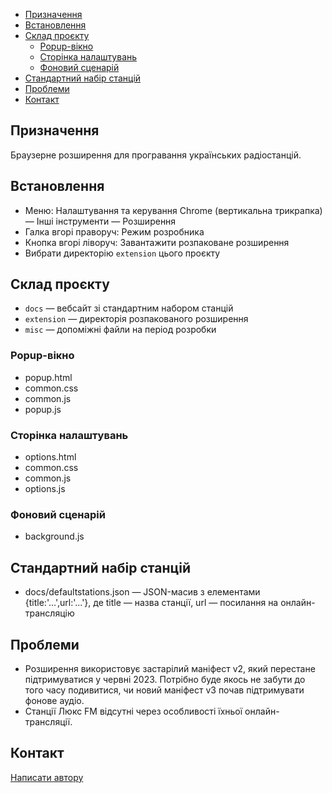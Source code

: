 <!-- START doctoc generated TOC please keep comment here to allow auto update -->
<!-- DON'T EDIT THIS SECTION, INSTEAD RE-RUN doctoc TO UPDATE -->

- [Призначення](#%D0%BF%D1%80%D0%B8%D0%B7%D0%BD%D0%B0%D1%87%D0%B5%D0%BD%D0%BD%D1%8F)
- [Встановлення](#%D0%B2%D1%81%D1%82%D0%B0%D0%BD%D0%BE%D0%B2%D0%BB%D0%B5%D0%BD%D0%BD%D1%8F)
- [Склад проєкту](#%D1%81%D0%BA%D0%BB%D0%B0%D0%B4-%D0%BF%D1%80%D0%BE%D1%94%D0%BA%D1%82%D1%83)
  - [Popup-вікно](#popup-%D0%B2%D1%96%D0%BA%D0%BD%D0%BE)
  - [Сторінка налаштувань](#%D1%81%D1%82%D0%BE%D1%80%D1%96%D0%BD%D0%BA%D0%B0-%D0%BD%D0%B0%D0%BB%D0%B0%D1%88%D1%82%D1%83%D0%B2%D0%B0%D0%BD%D1%8C)
  - [Фоновий сценарій](#%D1%84%D0%BE%D0%BD%D0%BE%D0%B2%D0%B8%D0%B9-%D1%81%D1%86%D0%B5%D0%BD%D0%B0%D1%80%D1%96%D0%B9)
- [Стандартний набір станцій](#%D1%81%D1%82%D0%B0%D0%BD%D0%B4%D0%B0%D1%80%D1%82%D0%BD%D0%B8%D0%B9-%D0%BD%D0%B0%D0%B1%D1%96%D1%80-%D1%81%D1%82%D0%B0%D0%BD%D1%86%D1%96%D0%B9)
- [Проблеми](#%D0%BF%D1%80%D0%BE%D0%B1%D0%BB%D0%B5%D0%BC%D0%B8)
- [Контакт](#%D0%BA%D0%BE%D0%BD%D1%82%D0%B0%D0%BA%D1%82)

<!-- END doctoc generated TOC please keep comment here to allow auto update -->

## Призначення

Браузерне розширення для програвання українських радіостанцій.

## Встановлення

- Меню: Налаштування та керування Chrome (вертикальна трикрапка) — Інші інструменти — Розширення
- Галка вгорі праворуч: Режим розробника
- Кнопка вгорі ліворуч: Завантажити розпаковане розширення
- Вибрати директорію <code>extension</code> цього проєкту

## Склад проєкту

* <code>docs</code> — вебсайт зі стандартним набором станцій  
* <code>extension</code> — директорія розпакованого розширення
* <code>misc</code> — допоміжні файли на період розробки

### Popup-вікно

- popup.html
- common.css
- common.js
- popup.js

### Сторінка налаштувань

- options.html
- common.css
- common.js
- options.js

### Фоновий сценарій

- background.js

## Стандартний набір станцій

- docs/defaultstations.json — JSON-масив з елементами {title:'...',url:'...'}, де title — назва станції, url — посилання на онлайн-трансляцію

## Проблеми

- Розширення використовує застарілий маніфест v2, який перестане підтримуватися у червні 2023. Потрібно буде якось не забути до того часу подивитися, чи новий маніфест v3 почав підтримувати фонове аудіо.
- Станції Люкс FM відсутні через особливості їхньої онлайн-трансляції.

## Контакт

[Написати автору](mailto:oleksa.vyshnivsky@gmail.com)
